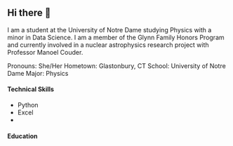 ## Hi there 👋

I am a student at the University of Notre Dame studying Physics with a minor in Data Science. I am a member of the Glynn Family Honors Program and currently involved in a nuclear astrophysics research project with Professor Manoel Couder.

Pronouns: She/Her
Hometown: Glastonbury, CT
School: University of Notre Dame
Major: Physics

#### Technical Skills

- Python
- Excel
- 

#### Education

##
<!--
**julia-dunn/julia-dunn** is a ✨ _special_ ✨ repository because its `README.md` (this file) appears on your GitHub profile.

Here are some ideas to get you started:

- 🔭 I’m currently working on ...
- 🌱 I’m currently learning ...
- 👯 I’m looking to collaborate on ...
- 🤔 I’m looking for help with ...
- 💬 Ask me about ...
- 📫 How to reach me: ...
- 😄 Pronouns: ...
- ⚡ Fun fact: ...
-->
